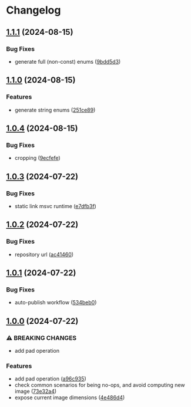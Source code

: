 # Changelog

## [1.1.1](https://github.com/Julusian/node-image-rs/compare/v1.1.0...v1.1.1) (2024-08-15)


### Bug Fixes

* generate full (non-const) enums ([9bdd5d3](https://github.com/Julusian/node-image-rs/commit/9bdd5d337c5ed9b674eb21b85a772ca0bbe17d0f))

## [1.1.0](https://github.com/Julusian/node-image-rs/compare/v1.0.4...v1.1.0) (2024-08-15)


### Features

* generate string enums ([251ce89](https://github.com/Julusian/node-image-rs/commit/251ce89df807e971074b1355a8c61f8796be056a))

## [1.0.4](https://github.com/Julusian/node-image-rs/compare/v1.0.3...v1.0.4) (2024-08-15)


### Bug Fixes

* cropping ([9ecfefe](https://github.com/Julusian/node-image-rs/commit/9ecfefe56a0619b00c1caca255f295e2109f580f))

## [1.0.3](https://github.com/Julusian/node-image-rs/compare/v1.0.2...v1.0.3) (2024-07-22)


### Bug Fixes

* static link msvc runtime ([e7dfb3f](https://github.com/Julusian/node-image-rs/commit/e7dfb3fa77e190b7fa1242fd2e6cce38e0a59fc5))

## [1.0.2](https://github.com/Julusian/node-image-rs/compare/v1.0.1...v1.0.2) (2024-07-22)


### Bug Fixes

* repository url ([ac41460](https://github.com/Julusian/node-image-rs/commit/ac41460ad7a0da61ab24427929d8c590c904a4e8))

## [1.0.1](https://github.com/Julusian/node-image-rs/compare/v1.0.0...v1.0.1) (2024-07-22)


### Bug Fixes

* auto-publish workflow ([534beb0](https://github.com/Julusian/node-image-rs/commit/534beb06eeda75f1ed3a05f4b7a878e5adf850fd))

## [1.0.0](https://github.com/Julusian/node-image-rs/compare/v0.4.0...v1.0.0) (2024-07-22)


### ⚠ BREAKING CHANGES

* add pad operation

### Features

* add pad operation ([a96c935](https://github.com/Julusian/node-image-rs/commit/a96c9352fb6dcf775f3ed66b7175454e295b6be4))
* check common scenarios for being no-ops, and avoid computing new image ([73e32a4](https://github.com/Julusian/node-image-rs/commit/73e32a4bc6d04bc47d2816aa4b96ef17a2f4e922))
* expose current image dimensions ([4e486d4](https://github.com/Julusian/node-image-rs/commit/4e486d412539eb960e58b3c08350977e14248a81))
